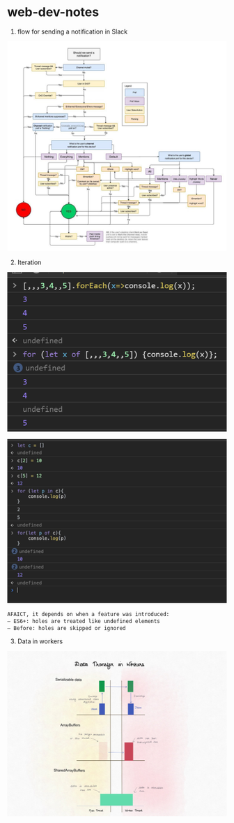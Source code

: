# web-dev-notes

1. flow for sending a notification in Slack

![alt text](https://github.com/everthis/web-dev-notes/blob/master/images/notification.jpeg "notification")


2. Iteration


![alt text](https://github.com/everthis/web-dev-notes/blob/master/images/iteration.png "iteration")

![alt text](https://github.com/everthis/web-dev-notes/blob/master/images/iteration1.jpeg "iteration")

```
AFAICT, it depends on when a feature was introduced:
– ES6+: holes are treated like undefined elements
– Before: holes are skipped or ignored
```

3. Data in workers


![alt text](https://github.com/everthis/web-dev-notes/blob/master/images/data-in-workers.jpeg "workers")
